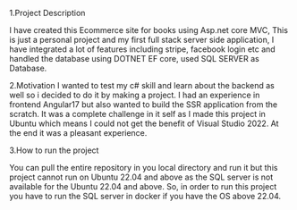 1.Project Description

I have created this Ecommerce site for books using Asp.net core MVC, 
This is just a personal project and my first full stack server side application,
I have integrated a lot of features including stripe, facebook login etc and handled the database
using DOTNET EF core, used SQL SERVER as Database.

2.Motivation
I wanted to test my c# skill and learn about the backend as well so i decided to do it by making a project.
I had an experience in frontend Angular17 but also wanted to build the SSR application from the scratch.
It was a complete challenge in it self as I made this project in Ubuntu which means I could not get the 
benefit of Visual Studio 2022. 
At the end it was a pleasant experience.

3.How to run the project

You can pull the entire repository in you local directory and run it but this project cannot run on Ubuntu
22.04 and above as the SQL server is not available for the Ubuntu 22.04 and above.
So, in order to run this project you have to run the SQL server in docker if you have the OS above 22.04.
